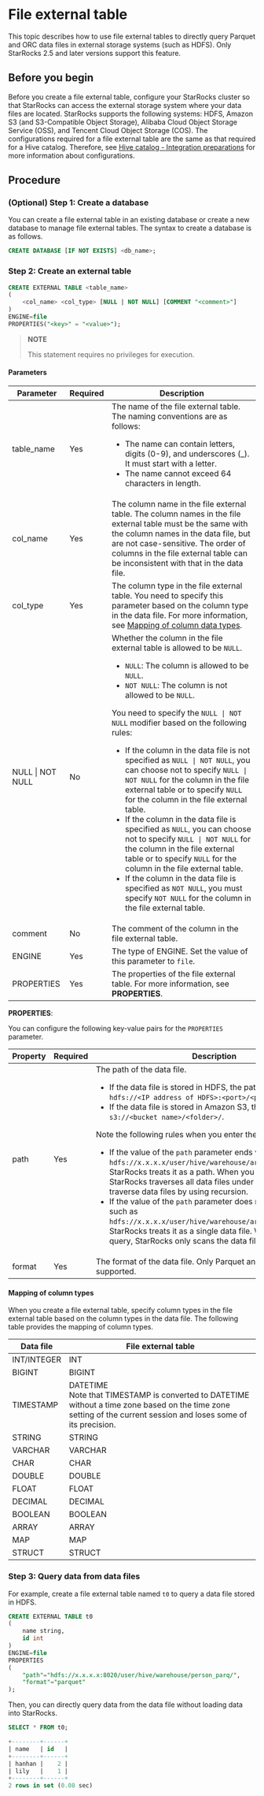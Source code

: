 # File external table

This topic describes how to use file external tables to directly query Parquet and ORC data files in external storage systems (such as HDFS). Only StarRocks 2.5 and later versions support this feature.

## Before you begin

Before you create a file external table, configure your StarRocks cluster so that StarRocks can access the external storage system where your data files are located. StarRocks supports the following systems: HDFS, Amazon S3 (and S3-Compatible Object Storage), Alibaba Cloud Object Storage Service (OSS), and Tencent Cloud Object Storage (COS). The configurations required for a file external table are the same as that required for a Hive catalog. Therefore, see [Hive catalog - Integration preparations](../data_source/catalog/hive_catalog.md#integration-preparations) for more information about configurations.

## Procedure

### (Optional) Step 1: Create a database

You can create a file external table in an existing database or create a new database to manage file external tables. The syntax to create a database is as follows.

```SQL
CREATE DATABASE [IF NOT EXISTS] <db_name>;
```

### Step 2: Create an external table

```SQL
CREATE EXTERNAL TABLE <table_name> 
(
    <col_name> <col_type> [NULL | NOT NULL] [COMMENT "<comment>"]
) 
ENGINE=file
PROPERTIES("<key>" = "<value>");
```

> **NOTE**
>
> This statement requires no privileges for execution.

#### Parameters

| **Parameter**    | **Required** | **Description**                                              |
| ---------------- | ------------ | ------------------------------------------------------------ |
| table_name       | Yes          | The name of the file external table. The naming conventions are as follows:<ul><li>The name can contain letters, digits (0-9), and underscores (_). It must start with a letter.</li><li>The name cannot exceed 64 characters in length.</li></ul> |
| col_name         | Yes          | The column name in the file external table. The column names in the file external table must be the same with the column names in the data file, but are not case-sensitive. The order of columns in the file external table can be inconsistent with that in the data file. |
| col_type         | Yes          | The column type in the file external table. You need to specify this parameter based on the column type in the data file. For more information, see [Mapping of column data types](#mapping-of-column-types). |
| NULL \| NOT NULL | No           | Whether the column in the file external table is allowed to be `NULL`.<ul><li>`NULL`: The column is allowed to be `NULL`.</li><li>`NOT NULL`: The column is not allowed to be `NULL`.</li></ul>You need to specify the `NULL \| NOT NULL` modifier based on the following rules:<ul><li>If the column in the data file is not specified as `NULL \| NOT NULL`, you can choose not to specify `NULL \| NOT NULL` for the column in the file external table or to specify `NULL` for the column in the file external table.</li><li>If the column in the data file is specified as `NULL`, you can choose not to specify `NULL \| NOT NULL` for the column in the file external table or to specify `NULL` for the column in the file external table.</li><li>If the column in the data file is specified as `NOT NULL`, you must specify `NOT NULL` for the column in the file external table.</li></ul> |
| comment          | No           | The comment of the column in the file external table.        |
| ENGINE           | Yes          | The type of ENGINE. Set the value of this parameter to `file`. |
| PROPERTIES       | Yes          | The properties of the file external table. For more information, see **PROPERTIES**. |

**PROPERTIES**:

You can configure the following key-value pairs for the `PROPERTIES` parameter.

| **Property** | **Required** | **Description**                                                    |
| ------- | ------------ | ------------------------------------------------------------ |
| path    | Yes          | The path of the data file.<ul><li>If the data file is stored in HDFS, the path format is `hdfs://<IP address of HDFS>:<port>/<path>`.</li><li>If the data file is stored in Amazon S3, the path format is `s3://<bucket name>/<folder>/`.</li></ul>Note the following rules when you enter the path:<ul><li>If the value of the `path` parameter ends with `'/'`, such as `hdfs://x.x.x.x/user/hive/warehouse/array2d_parq/data'/'`, StarRocks treats it as a path. When you execute a query, StarRocks traverses all data files under the path. It does not traverse data files by using recursion.</li><li>If the value of the `path` parameter does not end with `'/'`, such as `hdfs://x.x.x.x/user/hive/warehouse/array2d_parq/data`, StarRocks treats it as a single data file. When you execute a query, StarRocks only scans the data file.</li></ul> |
| format  | Yes          | The format of the data file. Only Parquet and ORC are supported. |

#### Mapping of column types

When you create a file external table, specify column types in the file external table based on the column types in the data file. The following table provides the mapping of column types.

| **Data file** | **File external table**                                      |
| ------------- | ------------------------------------------------------------ |
| INT/INTEGER   | INT                                                          |
| BIGINT        | BIGINT                                                       |
| TIMESTAMP     | DATETIME <br>Note that TIMESTAMP is converted to DATETIME without a time zone based on the time zone setting of the current session and loses some of its precision. |
| STRING        | STRING                                                       |
| VARCHAR       | VARCHAR                                                      |
| CHAR          | CHAR                                                         |
| DOUBLE        | DOUBLE                                                       |
| FLOAT         | FLOAT                                                        |
| DECIMAL       | DECIMAL                                                      |
| BOOLEAN       | BOOLEAN                                                      |
| ARRAY         | ARRAY                                                        |
| MAP          | MAP                                                          |
| STRUCT       | STRUCT                                                       |

### Step 3: Query data from data files

For example, create a file external table named `t0` to query a data file stored in HDFS.

```SQL
CREATE EXTERNAL TABLE t0
(
    name string, 
    id int
) 
ENGINE=file
PROPERTIES 
(
    "path"="hdfs://x.x.x.x:8020/user/hive/warehouse/person_parq/", 
    "format"="parquet"
);
```

Then, you can directly query data from the data file without loading data into StarRocks.

```SQL
SELECT * FROM t0;

+--------+------+
| name   | id   |
+--------+------+
| hanhan |    2 |
| lily   |    1 |
+--------+------+
2 rows in set (0.08 sec)
```
